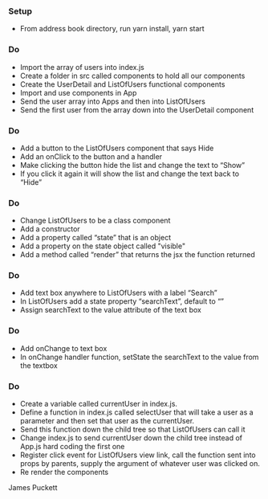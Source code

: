 ### Setup
* From address book directory, run yarn install, yarn start

### Do
* Import the array of users into index.js
* Create a folder in src called components to hold all our components
* Create the UserDetail and ListOfUsers functional components
* Import and use components in App
* Send the user array into Apps and then into ListOfUsers
* Send the first user from the array down into the UserDetail component

### Do
* Add a button to the ListOfUsers component that says Hide
* Add an onClick to the button and a handler
* Make clicking the button hide the list and change the text to “Show”
* If you click it again it will show the list and change the text back to “Hide”

### Do
* Change ListOfUsers to be a class component
* Add a constructor
* Add a property called “state” that is an object
* Add a property on the state object called "visible"
* Add a method called “render” that returns the jsx the function returned

### Do
* Add text box anywhere to ListOfUsers with a label “Search”
* In ListOfUsers add a state property “searchText”, default to “”
* Assign searchText to the value attribute of the text box

### Do
* Add onChange to text box
* In onChange handler function, setState the searchText to the value from the textbox

### Do
* Create a variable called currentUser in index.js.
* Define a function in index.js called selectUser that will take a user as a parameter and then set that user as the currentUser.
* Send this function down the child tree so that ListOfUsers can call it
* Change index.js to send currentUser down the child tree instead of App.js hard coding the first one
* Register click event for ListOfUsers view link, call the function sent into props by parents, supply the argument of whatever user was clicked on.
* Re render the components


James Puckett
